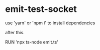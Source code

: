 # emit-test-socket

use 'yarn' or 'npm i' to install dependencies

after this

RUN 'npx ts-node emit.ts'

